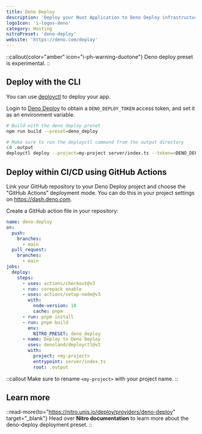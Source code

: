 ```yaml
---
title: Deno Deploy
description: 'Deploy your Nuxt Application to Deno Deploy infrastructure.'
logoIcon: 'i-logos-deno'
category: Hosting
nitroPreset: 'deno-deploy'
website: 'https://deno.com/deploy'
---
```


::callout{color="amber" icon="i-ph-warning-duotone"}
Deno deploy preset is experimental.
::

## Deploy with the CLI

You can use [deployctl](https://deno.com/deploy/docs/deployctl) to deploy your app.

Login to [Deno Deploy](https://dash.deno.com/account#access-tokens) to obtain a `DENO_DEPLOY_TOKEN` access token, and set it as an environment variable.

```bash
# Build with the deno_deploy preset
npm run build --preset=deno_deploy

# Make sure to run the deployctl command from the output directory
cd .output
deployctl deploy --project=my-project server/index.ts --token=<DENO_DEPLOY_TOKEN>
```

## Deploy within CI/CD using GitHub Actions

Link your GitHub repository to your Deno Deploy project and choose the "GitHub Actions" deployment mode. You can do this in your project settings on https://dash.deno.com.

Create a GitHub action file in your repository:

```yaml [.github/workflows/deno_deploy.yml]
name: deno-deploy
on:
  push:
    branches:
      - main
  pull_request:
    branches:
      - main
jobs:
  deploy:
    steps:
      - uses: actions/checkout@v3
      - run: corepack enable
      - uses: actions/setup-node@v3
        with:
          node-version: 18
          cache: pnpm
      - run: pnpm install
      - run: pnpm build
        env:
          NITRO_PRESET: deno_deploy
      - name: Deploy to Deno Deploy
        uses: denoland/deployctl@v1
        with:
          project: <my-project>
          entrypoint: server/index.ts
          root: .output
```

::callout
Make sure to rename `<my-project>` with your project name.
::

## Learn more

::read-more{to="https://nitro.unjs.io/deploy/providers/deno-deploy" target="_blank"}
Head over **Nitro documentation** to learn more about the deno-deploy deployment preset.
::
